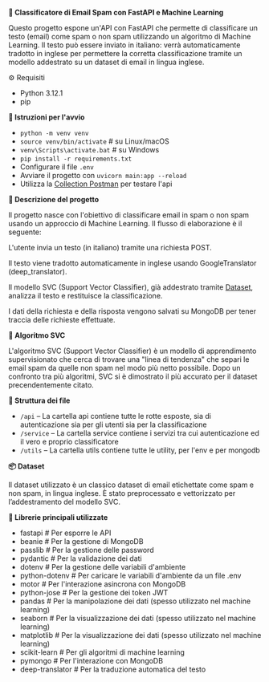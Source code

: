 **📧 Classificatore di Email Spam con FastAPI e Machine Learning**

Questo progetto espone un'API con FastAPI che permette di classificare un testo (email) come spam o non spam utilizzando un algoritmo di Machine Learning. Il testo può essere inviato in italiano: verrà automaticamente tradotto in inglese per permettere la corretta classificazione tramite un modello addestrato su un dataset di email in lingua inglese.

⚙️ Requisiti

- Python 3.12.1
- pip

**🚀 Istruzioni per l'avvio**

- `python -m venv venv`
- `source venv/bin/activate`   # su Linux/macOS
- `venv\Scripts\activate.bat`  # su Windows
- `pip install -r requirements.txt`
- Configurare il file `.env`
- Avviare il progetto con `uvicorn main:app --reload`
- Utilizza la [Collection Postman](./Spam-Classifier.postman_collection.json) per testare l'api 



**📌 Descrizione del progetto**

Il progetto nasce con l'obiettivo di classificare email in spam o non spam usando un approccio di Machine Learning. Il flusso di elaborazione è il seguente:

L'utente invia un testo (in italiano) tramite una richiesta POST.

Il testo viene tradotto automaticamente in inglese usando GoogleTranslator (deep_translator).

Il modello SVC (Support Vector Classifier), già addestrato tramite [Dataset](service/classifier/datasets/spam_ham_dataset.csv), analizza il testo e restituisce la classificazione.

I dati della richiesta e della risposta vengono salvati su MongoDB per tener traccia delle richieste effettuate.

**🧠 Algoritmo SVC**

L'algoritmo SVC (Support Vector Classifier) è un modello di apprendimento supervisionato che cerca di trovare una "linea di tendenza" che separi le email spam da quelle non spam nel modo più netto possibile. Dopo un confronto tra più algoritmi, SVC si è dimostrato il più accurato per il dataset precendentemente citato.

**📁 Struttura dei file**
* `/api` – La cartella api contiene tutte le rotte esposte, sia di autenticazione sia per gli utenti sia per la classificazione
* `/service` – La cartella service contiene i servizi tra cui autenticazione ed il vero e proprio classificatore
* `/utils` – La cartella utils contiene tutte le utility, per l'env e per mongodb


**📦 Dataset**

Il dataset utilizzato è un classico dataset di email etichettate come spam e non spam, in lingua inglese. È stato preprocessato e vettorizzato per l’addestramento del modello SVC.

**🔧 Librerie principali utilizzate**

- fastapi # Per esporre le API
- beanie # Per la gestione di MongoDB
- passlib # Per la gestione delle password
- pydantic # Per la validazione dei dati
- dotenv # Per la gestione delle variabili d'ambiente
- python-dotenv # Per caricare le variabili d'ambiente da un file .env
- motor # Per l'interazione asincrona con MongoDB
- python-jose # Per la gestione dei token JWT
- pandas # Per la manipolazione dei dati (spesso utilizzato nel machine learning)
- seaborn # Per la visualizzazione dei dati (spesso utilizzato nel machine learning)
- matplotlib # Per la visualizzazione dei dati (spesso utilizzato nel machine learning)
- scikit-learn # Per gli algoritmi di machine learning
- pymongo # Per l'interazione con MongoDB
- deep-translator # Per la traduzione automatica del testo